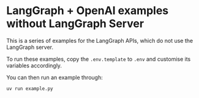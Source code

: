 # LangGraph + OpenAI examples without LangGraph Server

This is a series of examples for the LangGraph APIs, which do not use the LangGraph server.

To run these examples, copy the `.env.template` to `.env` and customise its variables accordingly.

You can then run an example through:

```shell
uv run example.py
```
